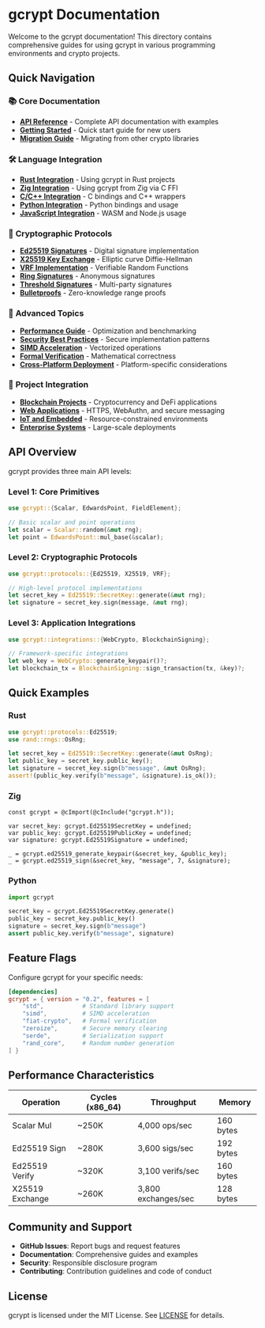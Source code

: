 # gcrypt Documentation

Welcome to the gcrypt documentation! This directory contains comprehensive guides for using gcrypt in various programming environments and crypto projects.

## Quick Navigation

### 📚 **Core Documentation**
- [**API Reference**](api-reference.md) - Complete API documentation with examples
- [**Getting Started**](getting-started.md) - Quick start guide for new users
- [**Migration Guide**](migration-guide.md) - Migrating from other crypto libraries

### 🛠️ **Language Integration**
- [**Rust Integration**](rust-integration.md) - Using gcrypt in Rust projects
- [**Zig Integration**](zig-integration.md) - Using gcrypt from Zig via C FFI
- [**C/C++ Integration**](c-integration.md) - C bindings and C++ wrappers
- [**Python Integration**](python-integration.md) - Python bindings and usage
- [**JavaScript Integration**](javascript-integration.md) - WASM and Node.js usage

### 🔐 **Cryptographic Protocols**
- [**Ed25519 Signatures**](protocols/ed25519.md) - Digital signature implementation
- [**X25519 Key Exchange**](protocols/x25519.md) - Elliptic curve Diffie-Hellman
- [**VRF Implementation**](protocols/vrf.md) - Verifiable Random Functions
- [**Ring Signatures**](protocols/ring-signatures.md) - Anonymous signatures
- [**Threshold Signatures**](protocols/threshold.md) - Multi-party signatures
- [**Bulletproofs**](protocols/bulletproofs.md) - Zero-knowledge range proofs

### 🚀 **Advanced Topics**
- [**Performance Guide**](performance.md) - Optimization and benchmarking
- [**Security Best Practices**](security.md) - Secure implementation patterns
- [**SIMD Acceleration**](simd.md) - Vectorized operations
- [**Formal Verification**](formal-verification.md) - Mathematical correctness
- [**Cross-Platform Deployment**](deployment.md) - Platform-specific considerations

### 🔗 **Project Integration**
- [**Blockchain Projects**](integration/blockchain.md) - Cryptocurrency and DeFi applications
- [**Web Applications**](integration/web.md) - HTTPS, WebAuthn, and secure messaging
- [**IoT and Embedded**](integration/embedded.md) - Resource-constrained environments
- [**Enterprise Systems**](integration/enterprise.md) - Large-scale deployments

## API Overview

gcrypt provides three main API levels:

### **Level 1: Core Primitives**
```rust
use gcrypt::{Scalar, EdwardsPoint, FieldElement};

// Basic scalar and point operations
let scalar = Scalar::random(&mut rng);
let point = EdwardsPoint::mul_base(&scalar);
```

### **Level 2: Cryptographic Protocols**
```rust
use gcrypt::protocols::{Ed25519, X25519, VRF};

// High-level protocol implementations
let secret_key = Ed25519::SecretKey::generate(&mut rng);
let signature = secret_key.sign(message, &mut rng);
```

### **Level 3: Application Integrations**
```rust
use gcrypt::integrations::{WebCrypto, BlockchainSigning};

// Framework-specific integrations
let web_key = WebCrypto::generate_keypair()?;
let blockchain_tx = BlockchainSigning::sign_transaction(tx, &key)?;
```

## Quick Examples

### Rust
```rust
use gcrypt::protocols::Ed25519;
use rand::rngs::OsRng;

let secret_key = Ed25519::SecretKey::generate(&mut OsRng);
let public_key = secret_key.public_key();
let signature = secret_key.sign(b"message", &mut OsRng);
assert!(public_key.verify(b"message", &signature).is_ok());
```

### Zig
```zig
const gcrypt = @cImport(@cInclude("gcrypt.h"));

var secret_key: gcrypt.Ed25519SecretKey = undefined;
var public_key: gcrypt.Ed25519PublicKey = undefined;
var signature: gcrypt.Ed25519Signature = undefined;

_ = gcrypt.ed25519_generate_keypair(&secret_key, &public_key);
_ = gcrypt.ed25519_sign(&secret_key, "message", 7, &signature);
```

### Python
```python
import gcrypt

secret_key = gcrypt.Ed25519SecretKey.generate()
public_key = secret_key.public_key()
signature = secret_key.sign(b"message")
assert public_key.verify(b"message", signature)
```

## Feature Flags

Configure gcrypt for your specific needs:

```toml
[dependencies]
gcrypt = { version = "0.2", features = [
    "std",           # Standard library support
    "simd",          # SIMD acceleration
    "fiat-crypto",   # Formal verification
    "zeroize",       # Secure memory clearing
    "serde",         # Serialization support
    "rand_core",     # Random number generation
] }
```

## Performance Characteristics

| Operation | Cycles (x86_64) | Throughput | Memory |
|-----------|----------------|------------|---------|
| Scalar Mul | ~250K | 4,000 ops/sec | 160 bytes |
| Ed25519 Sign | ~280K | 3,600 sigs/sec | 192 bytes |
| Ed25519 Verify | ~320K | 3,100 verifs/sec | 160 bytes |
| X25519 Exchange | ~260K | 3,800 exchanges/sec | 128 bytes |

## Community and Support

- **GitHub Issues**: Report bugs and request features
- **Documentation**: Comprehensive guides and examples
- **Security**: Responsible disclosure program
- **Contributing**: Contribution guidelines and code of conduct

## License

gcrypt is licensed under the MIT License. See [LICENSE](../LICENSE) for details.